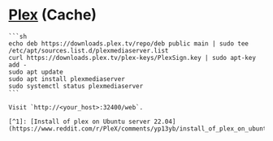 # [Plex](https://www.plex.tv/) (Cache)

````{tab} Ubuntu 22 ARM [^1]
```sh
echo deb https://downloads.plex.tv/repo/deb public main | sudo tee /etc/apt/sources.list.d/plexmediaserver.list
curl https://downloads.plex.tv/plex-keys/PlexSign.key | sudo apt-key add -
sudo apt update
sudo apt install plexmediaserver
sudo systemctl status plexmediaserver
```

Visit `http://<your_host>:32400/web`.

[^1]: [Install of plex on Ubuntu server 22.04](https://www.reddit.com/r/PleX/comments/yp13yb/install_of_plex_on_ubuntu_server_2204/)
````